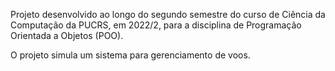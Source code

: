 Projeto desenvolvido ao longo do segundo semestre do curso de Ciência da Computação da PUCRS, em 2022/2, para a disciplina de Programação Orientada a Objetos (POO).

O projeto simula um sistema para gerenciamento de voos.

